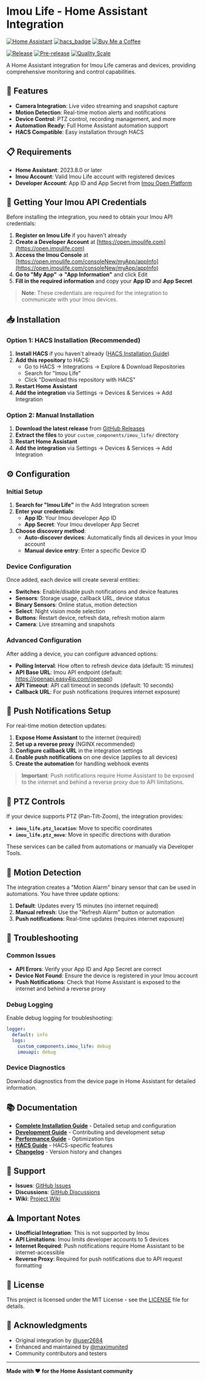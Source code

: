 
# Imou Life - Home Assistant Integration

[![Home Assistant](https://img.shields.io/badge/home%20assistant-%2341BDF5.svg?logo=home-assistant&logoColor=white)](https://www.home-assistant.io/)
[![hacs_badge](https://img.shields.io/badge/HACS-Custom-orange.svg)](https://github.com/custom-components/hacs)
[![Buy Me a Coffee](https://img.shields.io/badge/buy%20me%20a%20coffee-%23FFDD00.svg?logo=buy-me-a-coffee&logoColor=black)](https://buymeacoffee.com/maxim_united)

[![Release](https://img.shields.io/badge/release-1.1.0-blue.svg)](https://github.com/maximunited/imou_life/releases/tag/v1.1.0)
[![Pre-release](https://img.shields.io/badge/pre--release-1.1.0-orange.svg)](https://github.com/maximunited/imou_life/releases/tag/v1.1.0)
[![Quality Scale](https://img.shields.io/badge/quality%20scale-gold-brightgreen.svg)](https://developers.home-assistant.io/docs/core/integration-quality-scale/)

A Home Assistant integration for Imou Life cameras and devices, providing comprehensive monitoring and control capabilities.

## 🚀 Features

- **Camera Integration**: Live video streaming and snapshot capture
- **Motion Detection**: Real-time motion alerts and notifications
- **Device Control**: PTZ control, recording management, and more
- **Automation Ready**: Full Home Assistant automation support
- **HACS Compatible**: Easy installation through HACS

## 📋 Requirements

- **Home Assistant**: 2023.8.0 or later
- **Imou Account**: Valid Imou Life account with registered devices
- **Developer Account**: App ID and App Secret from [Imou Open Platform](https://open.imoulife.com)

## 🔑 Getting Your Imou API Credentials

Before installing the integration, you need to obtain your Imou API credentials:

1. **Register on Imou Life** if you haven't already
2. **Create a Developer Account** at [https://open.imoulife.com](https://open.imoulife.com)
3. **Access the Imou Console** at [https://open.imoulife.com/consoleNew/myApp/appInfo](https://open.imoulife.com/consoleNew/myApp/appInfo)
4. **Go to "My App" → "App Information"** and click Edit
5. **Fill in the required information** and copy your **App ID** and **App Secret**

> **Note**: These credentials are required for the integration to communicate with your Imou devices.

## 📥 Installation

### Option 1: HACS Installation (Recommended)

1. **Install HACS** if you haven't already ([HACS Installation Guide](https://hacs.xyz/docs/installation/installation/))
2. **Add this repository** to HACS:
   - Go to HACS → Integrations → Explore & Download Repositories
   - Search for "Imou Life"
   - Click "Download this repository with HACS"
3. **Restart Home Assistant**
4. **Add the integration** via Settings → Devices & Services → Add Integration

### Option 2: Manual Installation

1. **Download the latest release** from [GitHub Releases](https://github.com/maximunited/imou_life/releases)
2. **Extract the files** to your `custom_components/imou_life/` directory
3. **Restart Home Assistant**
4. **Add the integration** via Settings → Devices & Services → Add Integration

## ⚙️ Configuration

### Initial Setup

1. **Search for "Imou Life"** in the Add Integration screen
2. **Enter your credentials**:
   - **App ID**: Your Imou developer App ID
   - **App Secret**: Your Imou developer App Secret
3. **Choose discovery method**:
   - **Auto-discover devices**: Automatically finds all devices in your Imou account
   - **Manual device entry**: Enter a specific Device ID

### Device Configuration

Once added, each device will create several entities:

- **Switches**: Enable/disable push notifications and device features
- **Sensors**: Storage usage, callback URL, device status
- **Binary Sensors**: Online status, motion detection
- **Select**: Night vision mode selection
- **Buttons**: Restart device, refresh data, refresh motion alarm
- **Camera**: Live streaming and snapshots

### Advanced Configuration

After adding a device, you can configure advanced options:

- **Polling Interval**: How often to refresh device data (default: 15 minutes)
- **API Base URL**: Imou API endpoint (default: https://openapi.easy4ip.com/openapi)
- **API Timeout**: API call timeout in seconds (default: 10 seconds)
- **Callback URL**: For push notifications (requires internet exposure)

## 🔔 Push Notifications Setup

For real-time motion detection updates:

1. **Expose Home Assistant** to the internet (required)
2. **Set up a reverse proxy** (NGINX recommended)
3. **Configure callback URL** in the integration settings
4. **Enable push notifications** on one device (applies to all devices)
5. **Create the automation** for handling webhook events

> **Important**: Push notifications require Home Assistant to be exposed to the internet and behind a reverse proxy due to API limitations.

## 🎥 PTZ Controls

If your device supports PTZ (Pan-Tilt-Zoom), the integration provides:

- **`imou_life.ptz_location`**: Move to specific coordinates
- **`imou_life.ptz_move`**: Move in specific directions with duration

These services can be called from automations or manually via Developer Tools.

## 🚨 Motion Detection

The integration creates a "Motion Alarm" binary sensor that can be used in automations. You have three update options:

1. **Default**: Updates every 15 minutes (no internet required)
2. **Manual refresh**: Use the "Refresh Alarm" button or automation
3. **Push notifications**: Real-time updates (requires internet exposure)

## 🔧 Troubleshooting

### Common Issues

- **API Errors**: Verify your App ID and App Secret are correct
- **Device Not Found**: Ensure the device is registered in your Imou account
- **Push Notifications**: Check that Home Assistant is exposed to the internet and behind a reverse proxy

### Debug Logging

Enable debug logging for troubleshooting:

```yaml
logger:
  default: info
  logs:
    custom_components.imou_life: debug
    imouapi: debug
```

### Device Diagnostics

Download diagnostics from the device page in Home Assistant for detailed information.

## 📚 Documentation

- **[Complete Installation Guide](docs/INSTALLATION.md)** - Detailed setup and configuration
- **[Development Guide](docs/DEVELOPMENT.md)** - Contributing and development setup
- **[Performance Guide](docs/PERFORMANCE_TROUBLESHOOTING.md)** - Optimization tips
- **[HACS Guide](docs/HACS_ENHANCEMENTS.md)** - HACS-specific features
- **[Changelog](docs/CHANGELOG.md)** - Version history and changes

## 🤝 Support

- **Issues**: [GitHub Issues](https://github.com/maximunited/imou_life/issues)
- **Discussions**: [GitHub Discussions](https://github.com/maximunited/imou_life/discussions)
- **Wiki**: [Project Wiki](https://github.com/maximunited/imou_life/wiki)

## ⚠️ Important Notes

- **Unofficial Integration**: This is not supported by Imou
- **API Limitations**: Imou limits developer accounts to 5 devices
- **Internet Required**: Push notifications require Home Assistant to be internet-accessible
- **Reverse Proxy**: Required for push notifications due to API request formatting

## 📄 License

This project is licensed under the MIT License - see the [LICENSE](LICENSE) file for details.

## 🙏 Acknowledgments

- Original integration by [@user2684](https://github.com/user2684)
- Enhanced and maintained by [@maximunited](https://github.com/maximunited)
- Community contributors and testers

---

**Made with ❤️ for the Home Assistant community**
